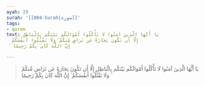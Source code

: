 ```yaml
---
ayah: 29
surah: '[[004-Surah|سورة]]'
tags:
- quran
text: يَا أَيُّهَا الَّذِينَ آمَنُوا لَا تَأْكُلُوا أَمْوَالَكُم بَيْنَكُم بِالْبَاطِلِ
  إِلَّا أَن تَكُونَ تِجَارَةً عَن تَرَاضٍ مِّنكُمْ ۚ وَلَا تَقْتُلُوا أَنفُسَكُمْ
  ۚ إِنَّ اللَّهَ كَانَ بِكُمْ رَحِيمًا

---
```

> يَا أَيُّهَا الَّذِينَ آمَنُوا لَا تَأْكُلُوا أَمْوَالَكُم بَيْنَكُم بِالْبَاطِلِ إِلَّا أَن تَكُونَ تِجَارَةً عَن تَرَاضٍ مِّنكُمْ ۚ وَلَا تَقْتُلُوا أَنفُسَكُمْ ۚ إِنَّ اللَّهَ كَانَ بِكُمْ رَحِيمًا
